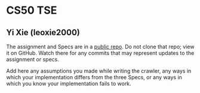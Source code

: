 # CS50 TSE
## Yi Xie (leoxie2000)

The assignment and Specs are in a [public repo](https://github.com/cs50spring2021/tse-labs).
Do not clone that repo; view it on GitHub.
Watch there for any commits that may represent updates to the assignment or specs.

Add here any assumptions you made while writing the crawler, any ways in which your implementation differs from the three Specs, or any ways in which you know your implementation fails to work.

